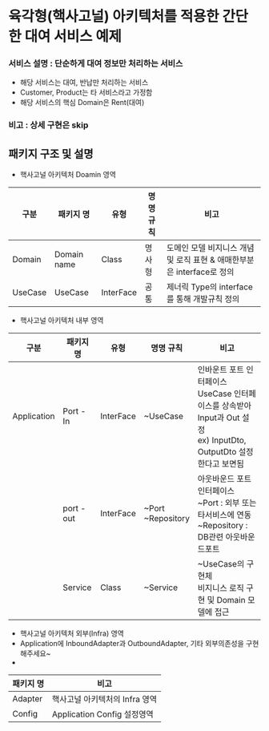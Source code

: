 # 육각형(핵사고널) 아키텍처를 적용한 간단한 대여 서비스 예제



### 서비스 설명 : 단순하게 대여 정보만 처리하는 서비스
  - 해당 서비스는 대여, 반납만 처리하는 서비스
  - Customer, Product는 타 서비스라고 가정함
  - 해당 서비스의 핵심 Domain은 Rent(대여)

### 비고 : 상세 구현은 skip


## 패키지 구조 및 설명
- 핵사고널 아키텍처 Doamin 영역

| 구분      | 패키지  명      | 유형        | 명명 규칙 | 비고                                                              |
|---------|-------------|-----------|-------|-----------------------------------------------------------------|
| Domain  | Domain name | Class     | 명사형   | 도메인 모델 비지니스 개념 및 로직 표현 & 애매한부분은 interface로 정의 |
| UseCase | UseCase     | InterFace | 공통    | 제너릭 Type의 interface를 통해 개발규칙 정의                                 |

- 핵사고널 아키텍처 내부 영역

| 구분          | 패키지  명     | 유형        | 명명 규칙                 | 비고                                                                                        |
|-------------|------------|-----------|-----------------------|-------------------------------------------------------------------------------------------|
| Application | Port - In  | InterFace | ~UseCase              | 인바운트 포트 인터페이스<br/>UseCase 인터페이스를 상속받아 Input과 Out 설정<br/>ex) InputDto, OutputDto 설정한다고 보면됨 |
|             | port - out | InterFace | ~Port<br/>~Repository | 아웃바운드 포트 인터페이스 <br/>~Port : 외부 또는 타서비스에 연동 <br> ~Repository : DB관련 아웃바운드포트                |
|             | Service    | Class     | ~Service              | ~UseCase의 구현체<br> 비지니스 로직 구현 및 Domain 모델에 접근                                              |

- 핵사고널 아키텍처 외부(Infra) 영역 
- Application에 InboundAdapter과 OutboundAdapter, 기타 외부의존성을 구현해주세요~
- 
| 패키지  명  | 비고                      |
|---------|-------------------------|
| Adapter | 핵사고널 아키텍처의 Infra 영역     |
| Config  | Application Config 설정영역 |

